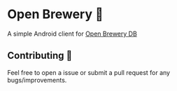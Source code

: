 # Open Brewery 🍺

A simple Android client for [Open Brewery DB](https://www.openbrewerydb.org/)

## Contributing 🤝

Feel free to open a issue or submit a pull request for any bugs/improvements.